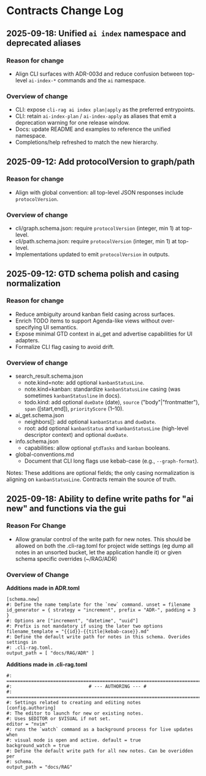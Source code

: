 # Contracts Change Log

## 2025-09-18: Unified `ai index` namespace and deprecated aliases

### Reason for change
- Align CLI surfaces with ADR-003d and reduce confusion between top-level `ai-index-*` commands and the `ai` namespace.

### Overview of change
- CLI: expose `cli-rag ai index plan|apply` as the preferred entrypoints.
- CLI: retain `ai-index-plan` / `ai-index-apply` as aliases that emit a deprecation warning for one release window.
- Docs: update README and examples to reference the unified namespace.
- Completions/help refreshed to match the new hierarchy.

## 2025-09-12: Add protocolVersion to graph/path

### Reason for change
- Align with global convention: all top-level JSON responses include `protocolVersion`.

### Overview of change
- cli/graph.schema.json: require `protocolVersion` (integer, min 1) at top-level.
- cli/path.schema.json: require `protocolVersion` (integer, min 1) at top-level.
- Implementations updated to emit `protocolVersion` in outputs.

## 2025-09-12: GTD schema polish and casing normalization

### Reason for change
- Reduce ambiguity around kanban field casing across surfaces.
- Enrich TODO items to support Agenda-like views without over-specifying UI semantics.
- Expose minimal GTD context in ai_get and advertise capabilities for UI adapters.
- Formalize CLI flag casing to avoid drift.

### Overview of change
- search_result.schema.json
  - note.kind=note: add optional `kanbanStatusLine`.
  - note.kind=kanban: standardize `kanbanStatusLine` casing (was sometimes `kanbanStatusline` in docs).
  - todo.kind: add optional `dueDate` (date), `source` ("body"|"frontmatter"), `span` ([start,end]), `priorityScore` (1–10).
- ai_get.schema.json
  - neighbors[]: add optional `kanbanStatus` and `dueDate`.
  - root: add optional `kanbanStatus` and `kanbanStatusLine` (high-level descriptor context) and optional `dueDate`.
- info.schema.json
  - capabilities: allow optional `gtdTasks` and `kanban` booleans.
- global-conventions.md
  - Document that CLI long flags use kebab-case (e.g., `--graph-format`).

Notes: These additions are optional fields; the only casing normalization is aligning on `kanbanStatusLine`. Contracts remain the source of truth.

## 2025-09-18: Ability to define write paths for "ai new" and functions via the gui

### Reason For Change 

- Allow granular control of the write path for new notes. This should be allowed on both the .cli-rag.toml for project wide settings (eg dump all notes in an unsorted bucket, let the application handle it) or given schema specific overrides (~/RAG/ADR)

### Overview of Change 

**Additions made in ADR.toml** 

```
[schema.new]
#: Define the name template for the `new` command. unset = filename
id_generator = { strategy = "increment", prefix = "ADR-", padding = 3 }
#: Options are ["increment", "datetime", "uuid"]
#: Prefix is not mandatory if using the later two options
filename_template = "{{id}}-{{title|kebab-case}}.md"
#: Define the default write path for notes in this schema. Overides settings in
#: .cli-rag.toml.
output_path = [ "docs/RAG/ADR" ]
```

**Additions made in .cli-rag.toml**

```
#: =============================================================================
#:                            # --- AUTHORING --- #
#: =============================================================================
#: Settings related to creating and editing notes
[config.authoring]
#: The editor to launch for new or existing notes.
#: Uses $EDITOR or $VISUAL if not set.
editor = "nvim"
#: runs the `watch` command as a background process for live updates when
#: visual mode is open and active. default = true
background_watch = true
#: Define the default write path for all new notes. Can be overidden per
#: schema.
output_path = "docs/RAG"
```
